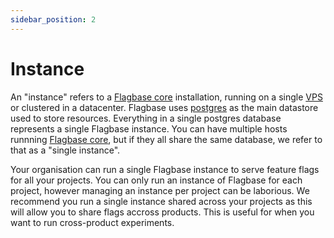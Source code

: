 ```yaml
---
sidebar_position: 2
---
```


# Instance

An "instance" refers to a [Flagbase core](https://flagbase.com/oss#core) installation, running on a single [VPS](https://en.wikipedia.org/wiki/Virtual_private_server) or clustered in a datacenter. Flagbase uses [postgres](https://www.postgresql.org) as the main datastore used to store resources. Everything in a single postgres database represents a single Flagbase instance. You can have multiple hosts runnning [Flagbase core](https://flagbase.com/oss#core), but if they all share the same database, we refer to that as a "single instance".

Your organisation can run a single Flagbase instance to serve feature flags for all your projects. You can only run an instance of Flagbase for each project, however managing an instance per project can be laborious. We recommend you run a single instance shared across your projects as this will allow you to share flags accross products. This is useful for when you want to run cross-product experiments.
